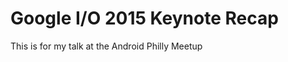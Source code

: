 Google I/O 2015 Keynote Recap
=============================

This is for my talk at the Android Philly Meetup
